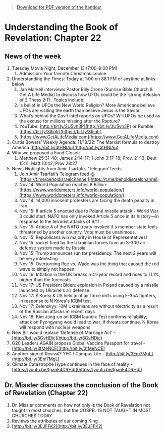 >[Download for PDF version of the handout](/week112022.pdf)

# Understanding the Book of Revelation: Chapter 22

## News of the week
1. Tuesday Movie Night, December 13 (7:00-9:00 PM)
	1. Admission: Your favorite Christmas cookie
1. Understanding the Times: Today at 1:00 on 88.1 FM or anytime at links below              
	1. Jan Markell interviews Pastor Billy Crone (Sunrise Bible Church & Get A Life Media) to discuss how UFOs could be the ‘strong delusion of 2 Thess 2:11 .  Topics include: 
	1. Is belief in UFOs the New World Religion?  More Americans believe UFOs are visiting the earth than 
believe Jesus is the Savior. 
	1. What’s behind the Gov’t intel reports on UFOs? Will UFOs be used as the excuse for millions missing 
after the Rapture? 
	1. YouTube:   [http://bit.ly/3U5vh3P](http://bit.ly/3U5vh3P)   or   Rumble:   [https://bit.ly/3tIiqtr](https://bit.ly/3tIiqtr) 
	1. [https://www.GetALifeMedia.com](https://www.GetALifeMedia.com) 
1. Curtis Bowers’ Weekly Agenda:  11/18/22:  The Marxist formula to destroy America  [http://bit.ly/3tHNIAu](http://bit.ly/3tHNIAu) 
1. Why we proposed a Food Closet:
	1. Matthew 25:31-40;  James 2:14-17;  1 John 3:17-18;  Prov. 21:13;  Deut 15:11;  Matt 10:42;  Prov 28:27
1. News Highlights from Amir Tsarfati’s ‘Telegram’ feeds 
	1. Join Amir Tsarfati’s Telegram feed @ [https://t.me/beholdisraelchannel](https://t.me/beholdisraelchannel) 
	1. Nov 14: World Population reaches 8 Billion: [https://www.worldometers.info/world-population/](https://www.worldometers.info/world-population/)
	1. Nov 14: 14,000 innocent protesters are facing the death penalty in Iran. 
	1. Nov 15: If article 5 enacted due to Poland missile attack - World War 3 could start. NATO has only invoked Article 5 once in its history—in response to the terrorist attacks of 9/11.
	1. Nov 15: Article 4 of the NATO treaty invoked if a member state feels threatened by another country. Vote must be unanimous.
	1. Nov 15: Republicans win majority in House of Representatives!
	1. Nov 15: rocket fired by the Ukrainian forces from an S-300 air defense system made by Russia.
	1. Nov 15: Trump announces run for presidency. The next 2 years will be very interesting
	1. Nov 15: Overturning Roe vs. Wade was the thing that caused the red wave to simply not happen
	1. Nov 16: Inflation in the UK breaks a 41-year record and rises to 11.1%, higher than the forecasts. 
	1. Nov 17: US President Biden:  explosion in Poland caused by a missile launched by Ukraine's air defense.
	1. Nov 17: S Korea & US held joint air force drills using F-35A fighters, in response to N Korea's ICBM test
	1. Nov 17: Zelenskyy: 10M Ukrainians are without electricity as a result of the Russian attacks in recent days
	1. Nov 18: Kim Jong-un on ICBM launch: Test confirms reliability; attack on Pyongyang would lead to war; if  threats continue, N Korea will respond with nuclear weapons
1. New Bill would replace ‘Defense of Marriage Act’   -   [http://bit.ly/3GvHDic](http://bit.ly/3GvHDic) 
1. G20 Leaders AGAIN propose Global Vaccine Passport for travel   -  [http://bit.ly/3tMeNCE](http://bit.ly/3tMeNCE) 
1. Another sign of Revival?  YFC / Campus Life   -   [http://bit.ly/3Em7MgL](http://bit.ly/3Em7MgL) 
1. Climate Catastrophe Hype continues in the face of reality   -   [https://youtu.be/fgaqE4DRHdI](https://youtu.be/fgaqE4DRHdI) 

## Dr. Missler discusses the conclusion of the Book of Revelation (Chapter 22)

1. Dr. Missler comments on how not only is the Book of Revelation not taught in most churches, but the GOSPEL IS NOT TAUGHT IN MOST CHURCHES TODAY
1. Reviews the attributes of our coming King 
1. [http://bit.ly/3EJFFK2](http://bit.ly/3EJFFK2)  
